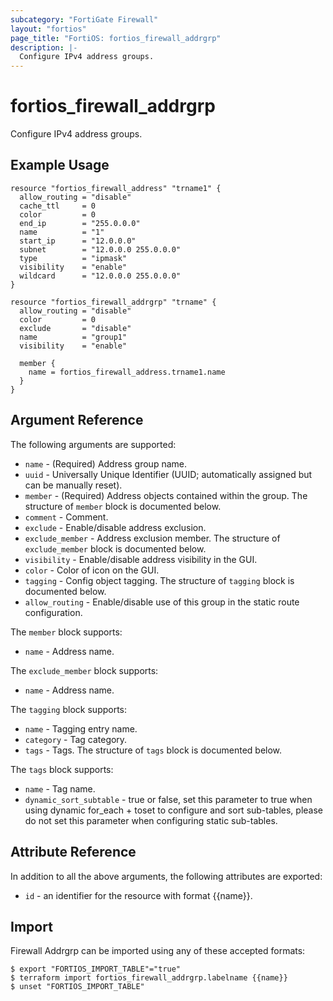 ```yaml
---
subcategory: "FortiGate Firewall"
layout: "fortios"
page_title: "FortiOS: fortios_firewall_addrgrp"
description: |-
  Configure IPv4 address groups.
---
```


# fortios_firewall_addrgrp
Configure IPv4 address groups.

## Example Usage

```hcl
resource "fortios_firewall_address" "trname1" {
  allow_routing = "disable"
  cache_ttl     = 0
  color         = 0
  end_ip        = "255.0.0.0"
  name          = "1"
  start_ip      = "12.0.0.0"
  subnet        = "12.0.0.0 255.0.0.0"
  type          = "ipmask"
  visibility    = "enable"
  wildcard      = "12.0.0.0 255.0.0.0"
}

resource "fortios_firewall_addrgrp" "trname" {
  allow_routing = "disable"
  color         = 0
  exclude       = "disable"
  name          = "group1"
  visibility    = "enable"

  member {
    name = fortios_firewall_address.trname1.name
  }
}
```

## Argument Reference


The following arguments are supported:

* `name` - (Required) Address group name.
* `uuid` - Universally Unique Identifier (UUID; automatically assigned but can be manually reset).
* `member` - (Required) Address objects contained within the group. The structure of `member` block is documented below.
* `comment` - Comment.
* `exclude` - Enable/disable address exclusion.
* `exclude_member` - Address exclusion member. The structure of `exclude_member` block is documented below.
* `visibility` - Enable/disable address visibility in the GUI.
* `color` - Color of icon on the GUI.
* `tagging` - Config object tagging. The structure of `tagging` block is documented below.
* `allow_routing` - Enable/disable use of this group in the static route configuration.

The `member` block supports:

* `name` - Address name.

The `exclude_member` block supports:

* `name` - Address name.

The `tagging` block supports:

* `name` - Tagging entry name.
* `category` - Tag category.
* `tags` - Tags. The structure of `tags` block is documented below.

The `tags` block supports:

* `name` - Tag name.
* `dynamic_sort_subtable` - true or false, set this parameter to true when using dynamic for_each + toset to configure and sort sub-tables, please do not set this parameter when configuring static sub-tables.

## Attribute Reference

In addition to all the above arguments, the following attributes are exported:
* `id` - an identifier for the resource with format {{name}}.

## Import

Firewall Addrgrp can be imported using any of these accepted formats:
```
$ export "FORTIOS_IMPORT_TABLE"="true"
$ terraform import fortios_firewall_addrgrp.labelname {{name}}
$ unset "FORTIOS_IMPORT_TABLE"
```
